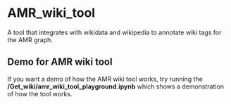 # AMR_wiki_tool
A tool that integrates with wikidata and wikipedia to annotate wiki tags for the AMR graph.

## Demo for AMR wiki tool
If you want a demo of how the AMR wiki tool works, try running the **/Get_wiki/amr_wiki_tool_playground.ipynb** which shows a demonstration of how the tool works.
